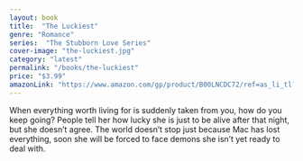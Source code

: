 ```yaml
---
layout: book
title:  "The Luckiest"
genre: "Romance"
series:  "The Stubborn Love Series"
cover-image: "the-luckiest.jpg"
category: "latest"
permalink: "/books/the-luckiest"
price: "$3.99"
amazonLink: "https://www.amazon.com/gp/product/B00LNCDC72/ref=as_li_tl?ie=UTF8&tag=owensmc-20&camp=1789&creative=9325&linkCode=as2&creativeASIN=B00LNCDC72&linkId=f8cb76ca697628465390e21ceccac7d4"
---
```

When everything worth living for is suddenly taken from you, how do you keep going? People tell her how lucky she is just to be alive after that night, but she doesn’t agree. The world doesn’t stop just because Mac has lost everything, soon she will be forced to face demons she isn’t yet ready to deal with.
